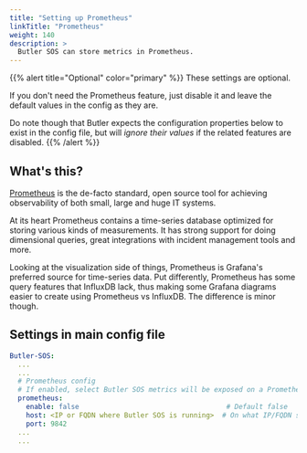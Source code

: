 ```yaml
---
title: "Setting up Prometheus"
linkTitle: "Prometheus"
weight: 140
description: >
  Butler SOS can store metrics in Prometheus.
---
```


{{% alert title="Optional" color="primary" %}}
These settings are optional.

If you don't need the Prometheus feature, just disable it and leave the default values in the config as they are.

Do note though that Butler expects the configuration properties below to exist in the config file, but will _ignore their values_ if the related features are disabled.
{{% /alert %}}

## What's this?

[Prometheus](https://prometheus.io) is the de-facto standard, open source tool for achieving observability of both small, large and huge IT systems.

At its heart Prometheus contains a time-series database optimized for storing various kinds of measurements. It has strong support for doing dimensional queries, great integrations with incident management tools and more.

Looking at the visualization side of things, Prometheus is Grafana's preferred source for time-series data. Put differently, Prometheus has some query features that InfluxDB lack, thus making some Grafana diagrams easier to create using Prometheus vs InfluxDB. The difference is minor though.

## Settings in main config file

```yaml
Butler-SOS:
  ...
  ...
  # Prometheus config
  # If enabled, select Butler SOS metrics will be exposed on a Prometheus compatible URL from where they can be scraped.
  prometheus:
    enable: false                                    # Default false
    host: <IP or FQDN where Butler SOS is running>  # On what IP/FQDN should the Prometheus metrics be exposed? Default 0.0.0.0, i.e. all available IPs
    port: 9842
  ...
  ...
```
